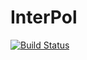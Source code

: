 # InterPol

[![Build Status](https://travis-ci.org/pwl/InterPol.jl.svg)](https://travis-ci.org/pwl/InterPol.jl)
